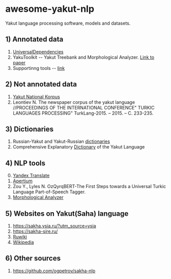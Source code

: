 # awesome-yakut-nlp
Yakut language processing software, models and datasets.

##  1) Annotated data

1. [UniversalDependencies](https://universaldependencies.org/treebanks/sah_yktdt/index.html)
2. YakuToolkit -- Yakut Treebank and Morphological Analyzer. [Link to paper](https://aclanthology.org/2022.sigul-1.24/)
3. Supportinng tools -- [link](https://github.com/unimorph/sah)

## 2) Not annotated data

1. [Yakut National Korpus](https://sakha-corpus.ysn.ru/index.php?k=6)
2. Leontiev N. The newspaper corpus of the yakut language //PROCEEDINGS OF THE INTERNATIONAL CONFERENCE" TURKIC LANGUAGES PROCESSING" TurkLang-2015. – 2015. – С. 233-235.


## 3) Dictionaries

1. Russian-Yakut and Yakut-Russian [dictionaries](https://sakhatyla.ru/)
2. Comprehensive Explanatory [Dictionary](https://igi.ysn.ru/btsja/index.php?lang=ru) of the Yakut Language


## 4) NLP tools

0. [Yandex Translate](https://translate.yandex.ru/?source_lang=sah&target_lang=ru)
1. [Apertium](https://github.com/apertium/apertium-sah)
2. Zou Y., Lyles N. OzQyrqBERT-The First Steps towards a Universal Turkic Language Part-of-Speech Tagger.
3. [Morphological Analyzer](https://github.com/nicolascortegoso/yakutmorph)

## 5) Websites on Yakut(Saha) language 

1. https://sakha.ysia.ru/?utm_source=ysia
2. https://sakha-sire.ru/
3. [Ruwiki](https://sah.ruwiki.ru/wiki/%D0%A1%D2%AF%D1%80%D2%AF%D0%BD_%D1%81%D0%B8%D1%80%D1%8D%D0%B9)
4. [Wikipedia](https://sah.wikipedia.org/wiki/%D0%A1%D2%AF%D1%80%D2%AF%D0%BD_%D1%81%D0%B8%D1%80%D1%8D%D0%B9)

## 6) Other sources

1. https://github.com/ogpetrov/sakha-nlp
